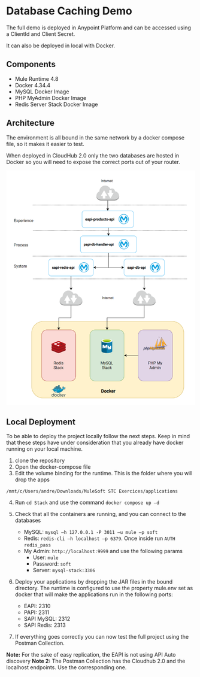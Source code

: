 # Database Caching Demo 

 The full demo is deployed in Anypoint Platform and can be accessed using a ClientId and Client Secret. 

It can also be deployed in local with Docker. 

## Components 

- Mule Runtime 4.8 
- Docker 4.34.4 
- MySQL Docker Image 
- PHP MyAdmin Docker Image 
- Redis Server Stack Docker Image 

## Architecture

The environment is all bound in the same network by a docker compose file, so it makes it easier to test. 

When deployed in CloudHub 2.0 only the two databases are hosted in Docker so you will need to expose the correct ports out of your router. 

![solution_arch](image.png)

## Local Deployment 

To be able to deploy the project locally follow the next steps. Keep in mind that these steps have under consideration that you already have docker running on your local machine. 

1. clone the repository
2. Open the docker-compose file
3. Edit the volume binding for the runtime. This is the folder where you will drop the apps
```
/mnt/c/Users/andre/Downloads/MuleSoft STC Exercices/applications 
```
4. Run `cd Stack` and use the command `docker compose up –d`
5. Check that all the containers are running, and you can connect to the databases 
    - MySQL: `mysql –h 127.0.0.1 -P 3011 –u mule –p soft`
    - Redis: `redis-cli –h localhost –p 6379`. Once inside run `AUTH redis_pass`
    - My Admin: `http://localhost:9999` and use the following params
        - User: `mule`
        - Password: `soft`
        - Server: `mysql-stack:3306`

6. Deploy your applications by dropping the JAR files in the bound directory. The runtime is configured to use the property mule.env set as docker that will make the applications run in the following ports:
    - EAPI: 2310
    - PAPI: 2311
    - SAPI MySQL: 2312
    - SAPI Redis: 2313

7. If everything goes correctly you can now test the full project using the Postman Collection.

**Note:** For the sake of easy replication, the EAPI is not using API Auto discovery
**Note 2:** The Postman Collection has the Cloudhub 2.0 and the localhost endpoints. Use the corresponding one.
